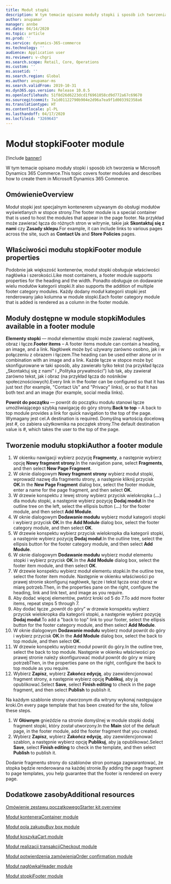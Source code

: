 ```yaml
---
title: Moduł stopki
description: W tym temacie opisano moduły stopki i sposób ich tworzenia w Dynamics 365 Commerce.
author: anupamar
manager: annbe
ms.date: 04/14/2020
ms.topic: article
ms.prod: ''
ms.service: dynamics-365-commerce
ms.technology: ''
audience: Application user
ms.reviewer: v-chgri
ms.search.scope: Retail, Core, Operations
ms.custom: ''
ms.assetid: ''
ms.search.region: Global
ms.author: anupamar-ms
ms.search.validFrom: 2019-10-31
ms.dyn365.ops.version: Release 10.0.5
ms.openlocfilehash: 51f8d26d6223dcd1f6961058cd9d772a67c69670
ms.sourcegitcommit: 7a1d01122790b904e2d96a7ea9f1d003392358a6
ms.translationtype: HT
ms.contentlocale: pl-PL
ms.lasthandoff: 04/17/2020
ms.locfileid: "3269643"
---
```

# <a name="footer-module"></a><span data-ttu-id="6a2bd-103">Moduł stopki</span><span class="sxs-lookup"><span data-stu-id="6a2bd-103">Footer module</span></span>  


[!include [banner](includes/banner.md)]

<span data-ttu-id="6a2bd-104">W tym temacie opisano moduły stopki i sposób ich tworzenia w Microsoft Dynamics 365 Commerce.</span><span class="sxs-lookup"><span data-stu-id="6a2bd-104">This topic covers footer modules and describes how to create them in Microsoft Dynamics 365 Commerce.</span></span>

## <a name="overview"></a><span data-ttu-id="6a2bd-105">Omówienie</span><span class="sxs-lookup"><span data-stu-id="6a2bd-105">Overview</span></span>

<span data-ttu-id="6a2bd-106">Moduł stopki jest specjalnym kontenerem używanym do obsługi modułów wyświetlanych w stopce strony.</span><span class="sxs-lookup"><span data-stu-id="6a2bd-106">The footer module is a special container that is used to host the modules that appear in the page footer.</span></span> <span data-ttu-id="6a2bd-107">Na przykład może zawierać łącza do różnych stron w witrynie, takie jak **Skontaktuj się z nami** czy **Zasady sklepu**.</span><span class="sxs-lookup"><span data-stu-id="6a2bd-107">For example, it can include links to various pages across the site, such as **Contact Us** and **Store Policies** pages.</span></span>

## <a name="footer-module-properties"></a><span data-ttu-id="6a2bd-108">Właściwości modułu stopki</span><span class="sxs-lookup"><span data-stu-id="6a2bd-108">Footer module properties</span></span> 

<span data-ttu-id="6a2bd-109">Podobnie jak większość kontenerów, moduł stopki obsługuje właściwości nagłówka i szerokości.</span><span class="sxs-lookup"><span data-stu-id="6a2bd-109">Like most containers, a footer module supports properties for the heading and the width.</span></span> <span data-ttu-id="6a2bd-110">Ponadto obsługuje on dodawanie wielu modułów kategorii stopki.</span><span class="sxs-lookup"><span data-stu-id="6a2bd-110">It also supports the addition of multiple footer category modules.</span></span> <span data-ttu-id="6a2bd-111">Każdy dodany moduł kategorii stopki jest renderowany jako kolumna w module stopki.</span><span class="sxs-lookup"><span data-stu-id="6a2bd-111">Each footer category module that is added is rendered as a column in the footer module.</span></span>

## <a name="modules-available-in-a-footer-module"></a><span data-ttu-id="6a2bd-112">Moduły dostępne w module stopki</span><span class="sxs-lookup"><span data-stu-id="6a2bd-112">Modules available in a footer module</span></span>

<span data-ttu-id="6a2bd-113">**Elementy stopki** — moduł elementów stopki może zawierać nagłówek, obraz i łącze.</span><span class="sxs-lookup"><span data-stu-id="6a2bd-113">**Footer items** – A footer items module can contain a heading, an image, and a link.</span></span> <span data-ttu-id="6a2bd-114">Nagłówek może być używany zarówno osobno, jak i w połączeniu z obrazem i łączem.</span><span class="sxs-lookup"><span data-stu-id="6a2bd-114">The heading can be used either alone or in combination with an image and a link.</span></span> <span data-ttu-id="6a2bd-115">Każde łącze w stopce może być skonfigurowane w taki sposób, aby zawierało tylko tekst (na przykład łącza „Skontaktuj się z nami” i „Polityka prywatności”) lub tak, aby zawierał zarówno tekst, jak i obraz (na przykład łącza do nośników społecznościowych).</span><span class="sxs-lookup"><span data-stu-id="6a2bd-115">Every link in the footer can be configured so that it has just text (for example, "Contact Us" and "Privacy" links), or so that it has both text and an image (for example, social media links).</span></span>

<span data-ttu-id="6a2bd-116">**Powrót do początku** — powrót do początku modułu stanowi łącze umożliwiającego szybką nawigację do góry strony.</span><span class="sxs-lookup"><span data-stu-id="6a2bd-116">**Back to top** – A back to top module provides a link for quick navigation to the top of the page.</span></span> <span data-ttu-id="6a2bd-117">Wymagany jest cel.</span><span class="sxs-lookup"><span data-stu-id="6a2bd-117">A destination is required.</span></span> <span data-ttu-id="6a2bd-118">Domyślną wartością docelową jest #, co zabiera użytkownika na początek strony.</span><span class="sxs-lookup"><span data-stu-id="6a2bd-118">The default destination value is #, which takes the user to the top of the page.</span></span>

## <a name="author-a-footer-module"></a><span data-ttu-id="6a2bd-119">Tworzenie modułu stopki</span><span class="sxs-lookup"><span data-stu-id="6a2bd-119">Author a footer module</span></span>

1. <span data-ttu-id="6a2bd-120">W okienku nawigacji wybierz pozycję **Fragmenty**, a następnie wybierz opcję **Nowy fragment strony**.</span><span class="sxs-lookup"><span data-stu-id="6a2bd-120">In the navigation pane, select **Fragments**, and then select **New Page Fragment**.</span></span>
1. <span data-ttu-id="6a2bd-121">W oknie dialogowym **Nowy fragment strony** wybierz moduł stopki, wprowadź nazwę dla fragmentu strony, a następnie kliknij przycisk **OK**.</span><span class="sxs-lookup"><span data-stu-id="6a2bd-121">In the **New Page Fragment** dialog box, select the footer module, enter a name for the page fragment, and then select **OK**.</span></span>
1. <span data-ttu-id="6a2bd-122">W drzewie konspektu z lewej strony wybierz przycisk wielokropka (**...**) dla modułu stopki, a następnie wybierz pozycję **Dodaj moduł**.</span><span class="sxs-lookup"><span data-stu-id="6a2bd-122">In the outline tree on the left, select the ellipsis button (**...**) for the footer module, and then select **Add Module**.</span></span>
1. <span data-ttu-id="6a2bd-123">W oknie dialogowym **Dodawanie modułu** wybierz moduł kategorii stopki i wybierz przycisk **OK**.</span><span class="sxs-lookup"><span data-stu-id="6a2bd-123">In the **Add Module** dialog box, select the footer category module, and then select **OK**.</span></span>
1. <span data-ttu-id="6a2bd-124">W drzewie konspektu wybierz przycisk wielokropka dla kategorii stopki, a następnie wybierz pozycję **Dodaj moduł**.</span><span class="sxs-lookup"><span data-stu-id="6a2bd-124">In the outline tree, select the ellipsis button for the footer category module, and then select **Add Module**.</span></span>
1. <span data-ttu-id="6a2bd-125">W oknie dialogowym **Dodawanie modułu** wybierz moduł elementu stopki i wybierz przycisk **OK**.</span><span class="sxs-lookup"><span data-stu-id="6a2bd-125">In the **Add Module** dialog box, select the footer item module, and then select **OK**.</span></span>
1. <span data-ttu-id="6a2bd-126">W drzewie konspektu wybierz moduł elementu stopki.</span><span class="sxs-lookup"><span data-stu-id="6a2bd-126">In the outline tree, select the footer item module.</span></span> <span data-ttu-id="6a2bd-127">Następnie w okienku właściwości po prawej stronie skonfiguruj nagłówek, łącze i tekst łącza oraz obraz w miarę potrzeb.</span><span class="sxs-lookup"><span data-stu-id="6a2bd-127">Then, in the properties pane on the right, configure the heading, link and link text, and image as you require.</span></span>
1. <span data-ttu-id="6a2bd-128">Aby dodać więcej elementów, pwtórz kroki od 5 do 7.</span><span class="sxs-lookup"><span data-stu-id="6a2bd-128">To add more footer items, repeat steps 5 through 7.</span></span>
1. <span data-ttu-id="6a2bd-129">Aby dodać łącze „powrót do góry” w drzewie konspektu wybierz przycisk wielokropka dla kategorii stopki, a następnie wybierz pozycję **Dodaj moduł**.</span><span class="sxs-lookup"><span data-stu-id="6a2bd-129">To add a "back to top" link to your footer, select the ellipsis button for the footer category module, and then select **Add Module**.</span></span>
1. <span data-ttu-id="6a2bd-130">W oknie dialogowym **Dodawanie modułu** wybierz moduł powrót do góry i wybierz przycisk **OK**.</span><span class="sxs-lookup"><span data-stu-id="6a2bd-130">In the **Add Module** dialog box, select the back to top module, and then select **OK**.</span></span>
1. <span data-ttu-id="6a2bd-131">W drzewie konspektu wybierz moduł powrót do góry.</span><span class="sxs-lookup"><span data-stu-id="6a2bd-131">In the outline tree, select the back to top module.</span></span> <span data-ttu-id="6a2bd-132">Następnie w okienku właściwości po prawej stronie należy skonfigurować moduł powrót do góry w miarę potrzeb</span><span class="sxs-lookup"><span data-stu-id="6a2bd-132">Then, in the properties pane on the right, configure the back to top module as you require.</span></span>
1. <span data-ttu-id="6a2bd-133">Wybierz **Zapisz**, wybierz **Zakończ edycję**, aby zaewidencjonować fragment strony, a następnie wybierz opcję **Publikuj**, aby ją opublikować.</span><span class="sxs-lookup"><span data-stu-id="6a2bd-133">Select **Save**, select **Finish editing** to check in the page fragment, and then select **Publish** to publish it.</span></span>

<span data-ttu-id="6a2bd-134">Na każdym szablonie strony utworzonym dla witryny wykonaj następujące kroki.</span><span class="sxs-lookup"><span data-stu-id="6a2bd-134">On every page template that has been created for the site, follow these steps.</span></span>

1. <span data-ttu-id="6a2bd-135">W **Głównym** gnieździe na stronie domyślnej w module stopki dodaj fragment stopki, który został utworzony.</span><span class="sxs-lookup"><span data-stu-id="6a2bd-135">In the **Main** slot of the default page, in the footer module, add the footer fragment that you created.</span></span>
1. <span data-ttu-id="6a2bd-136">Wybierz **Zapisz**, wybierz **Zakończ edycję**, aby zaewidencjonować szablon, a następnie wybierz opcję **Publikuj**, aby ją opublikować.</span><span class="sxs-lookup"><span data-stu-id="6a2bd-136">Select **Save**, select **Finish editing** to check in the template, and then select **Publish** to publish it.</span></span>

<span data-ttu-id="6a2bd-137">Dodanie fragmentu strony do szablonów stron pomaga zagwarantować, że stopka będzie renderowana na każdej stronie.</span><span class="sxs-lookup"><span data-stu-id="6a2bd-137">By adding the page fragment to page templates, you help guarantee that the footer is rendered on every page.</span></span>

## <a name="additional-resources"></a><span data-ttu-id="6a2bd-138">Dodatkowe zasoby</span><span class="sxs-lookup"><span data-stu-id="6a2bd-138">Additional resources</span></span>

[<span data-ttu-id="6a2bd-139">Omówienie zestawu początkowego</span><span class="sxs-lookup"><span data-stu-id="6a2bd-139">Starter kit overview</span></span>](starter-kit-overview.md)

[<span data-ttu-id="6a2bd-140">Moduł kontenera</span><span class="sxs-lookup"><span data-stu-id="6a2bd-140">Container module</span></span>](add-container-module.md)

[<span data-ttu-id="6a2bd-141">Moduł pola zakupu</span><span class="sxs-lookup"><span data-stu-id="6a2bd-141">Buy box module</span></span>](add-buy-box.md)

[<span data-ttu-id="6a2bd-142">Moduł koszyka</span><span class="sxs-lookup"><span data-stu-id="6a2bd-142">Cart module</span></span>](add-cart-module.md)

[<span data-ttu-id="6a2bd-143">Moduł realizacji transakcji</span><span class="sxs-lookup"><span data-stu-id="6a2bd-143">Checkout module</span></span>](add-checkout-module.md)

[<span data-ttu-id="6a2bd-144">Moduł potwierdzenia zamówienia</span><span class="sxs-lookup"><span data-stu-id="6a2bd-144">Order confirmation module</span></span>](order-confirmation-module.md)

[<span data-ttu-id="6a2bd-145">Moduł nagłówka</span><span class="sxs-lookup"><span data-stu-id="6a2bd-145">Header module</span></span>](author-header-module.md)

[<span data-ttu-id="6a2bd-146">Moduł stopki</span><span class="sxs-lookup"><span data-stu-id="6a2bd-146">Footer module</span></span>](author-footer-module.md)
